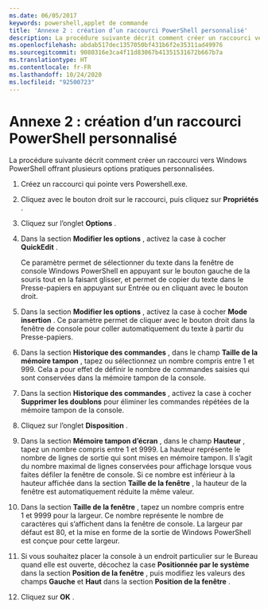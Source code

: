 ```yaml
---
ms.date: 06/05/2017
keywords: powershell,applet de commande
title: 'Annexe 2 : création d’un raccourci PowerShell personnalisé'
description: La procédure suivante décrit comment créer un raccourci vers Windows PowerShell offrant plusieurs options pratiques personnalisées.
ms.openlocfilehash: abdab517dec1357050bf431b6f2e35311ad49976
ms.sourcegitcommit: 9080316e3ca4f11d83067b41351531672b667b7a
ms.translationtype: HT
ms.contentlocale: fr-FR
ms.lasthandoff: 10/24/2020
ms.locfileid: "92500723"
---
```

# <a name="appendix-2---creating-a-custom-powershell-shortcut"></a>Annexe 2 : création d’un raccourci PowerShell personnalisé

La procédure suivante décrit comment créer un raccourci vers Windows PowerShell offrant plusieurs options pratiques personnalisées.

1. Créez un raccourci qui pointe vers Powershell.exe.

1. Cliquez avec le bouton droit sur le raccourci, puis cliquez sur **Propriétés** .

1. Cliquez sur l’onglet **Options** .

1. Dans la section **Modifier les options** , activez la case à cocher **QuickEdit** .

    Ce paramètre permet de sélectionner du texte dans la fenêtre de console Windows PowerShell en appuyant sur le bouton gauche de la souris tout en la faisant glisser, et permet de copier du texte dans le Presse-papiers en appuyant sur Entrée ou en cliquant avec le bouton droit.

1. Dans la section **Modifier les options** , activez la case à cocher **Mode insertion** . Ce paramètre permet de cliquer avec le bouton droit dans la fenêtre de console pour coller automatiquement du texte à partir du Presse-papiers.

1. Dans la section **Historique des commandes** , dans le champ **Taille de la mémoire tampon** , tapez ou sélectionnez un nombre compris entre 1 et 999. Cela a pour effet de définir le nombre de commandes saisies qui sont conservées dans la mémoire tampon de la console.

1. Dans la section **Historique des commandes** , activez la case à cocher **Supprimer les doublons** pour éliminer les commandes répétées de la mémoire tampon de la console.

1. Cliquez sur l’onglet **Disposition** .

1. Dans la section **Mémoire tampon d’écran** , dans le champ **Hauteur** , tapez un nombre compris entre 1 et 9999. La hauteur représente le nombre de lignes de sortie qui sont mises en mémoire tampon. Il s’agit du nombre maximal de lignes conservées pour affichage lorsque vous faites défiler la fenêtre de console. Si ce nombre est inférieur à la hauteur affichée dans la section **Taille de la fenêtre** , la hauteur de la fenêtre est automatiquement réduite la même valeur.

1. Dans la section **Taille de la fenêtre** , tapez un nombre compris entre 1 et 9999 pour la largeur. Ce nombre représente le nombre de caractères qui s’affichent dans la fenêtre de console. La largeur par défaut est 80, et la mise en forme de la sortie de Windows PowerShell est conçue pour cette largeur.

1. Si vous souhaitez placer la console à un endroit particulier sur le Bureau quand elle est ouverte, décochez la case **Positionnée par le système** dans la section **Position de la fenêtre** , puis modifiez les valeurs des champs **Gauche** et **Haut** dans la section **Position de la fenêtre** .

1. Cliquez sur **OK** .

